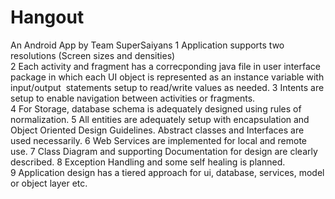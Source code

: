 # Hangout
An Android App by Team SuperSaiyans
1 Application supports two resolutions (Screen sizes and densities)  
2 Each activity and fragment has a correcponding java file in user interface package in which each UI object is represented as    an instance variable with input/output  statements setup to read/write values as needed. 
3 Intents are setup to enable navigation between activities or fragments.   
4 For Storage, database schema is adequately designed using rules of normalization. 
5 All entities are adequately setup with encapsulation and Object Oriented Design Guidelines. Abstract classes and Interfaces     are used necessarily. 
6 Web Services are implemented for local and remote use. 
7 Class Diagram and supporting Documentation for design are clearly described.
8 Exception Handling and some self healing is planned.  
9 Application design has a tiered approach for ui, database, services, model or object layer etc. 

